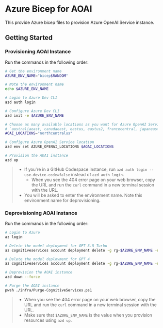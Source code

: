 # Azure Bicep for AOAI

This provide Azure bicep files to provision Azure OpenAI Service instance.


## Getting Started

### Provisioning AOAI Instance

Run the commands in the following order:

```bash
# Get the environment name
AZURE_ENV_NAME="bicep$RANDOM"

# Note the environment name
echo $AZURE_ENV_NAME

# Login to Azure Dev CLI
azd auth login

# Configure Azure Dev CLI
azd init -e $AZURE_ENV_NAME

# Choose as many available locations as you want for Azure OpenAI Service. Currently available regions (as of September, 2023) are:
# `australiaeast, canadaeast, eastus, eastus2, francecentral, japaneast, northcentralus, swedencentral, switzerlandnorth, uksouth, westeurope`
AOAI_LOCATIONS="northcentralus"

# Configure Azure OpenAI Service location
azd env set AZURE_OPENAI_LOCATIONS $AOAI_LOCATIONS

# Provision the AOAI instance
azd up
```

> - If you're in a GitHub Codespace instance, run `azd auth login --use-device-code=false` instead of `azd auth login`.
>   - When you see the 404 error page on your web browser, copy the URL and run the `curl` command in a new terminal session with the URL.
> - You will be asked to enter the environment name. Note this environment name for deprovisioning.


### Deprovisioning AOAI Instance

Run the commands in the following order:

```bash
# Login to Azure
az login

# Delete the model deployment for GPT 3.5 Turbo
az cognitiveservices account deployment delete -g rg-$AZURE_ENV_NAME -n aoai-$AZURE_ENV_NAME --deployment-name model-gpt35turbo

# Delete the model deployment for GPT 4
az cognitiveservices account deployment delete -g rg-$AZURE_ENV_NAME -n aoai-$AZURE_ENV_NAME --deployment-name model-gpt432k

# Deprovision the AOAI instance
azd down --force

# Purge the AOAI instance
pwsh ./infra/Purge-CognitiveServices.ps1
```

> - When you see the 404 error page on your web browser, copy the URL and run the `curl` command in a new terminal session with the URL.
> - Make sure that `$AZURE_ENV_NAME` is the value when you provision resources using `azd up`.

